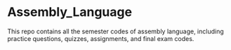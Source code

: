 # Assembly_Language
This repo contains all the semester codes of assembly language, including practice questions, quizzes, assignments, and final exam codes.
